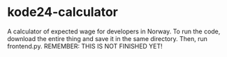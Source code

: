 # kode24-calculator
A calculator of expected wage for developers in Norway.
To run the code, download the entire thing and save it in the same directory. Then, run frontend.py.
REMEMBER: THIS IS NOT FINISHED YET!